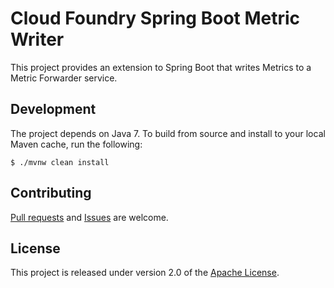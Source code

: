 # Cloud Foundry Spring Boot Metric Writer
This project provides an extension to Spring Boot that writes Metrics to a Metric Forwarder service.

## Development
The project depends on Java 7.  To build from source and install to your local Maven cache, run the following:

```shell
$ ./mvnw clean install
```
## Contributing
[Pull requests][u] and [Issues][i] are welcome.

## License
This project is released under version 2.0 of the [Apache License][l].

[i]: https://github.com/cloudfoundry/cf-java-client/issues
[l]: https://www.apache.org/licenses/LICENSE-2.0
[u]: https://help.github.com/articles/using-pull-requests

